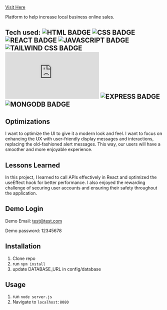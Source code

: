 <a href="https://ecommerce-2t1a.vercel.app/" target="_blank">Visit Here</a>
<a href="https://ecommerce-2t1a.vercel.app/" target="_blank">
<!-- <img src="https://github.com/CharlesCreativeContent/CharlesCreativeContent/blob/main/images/gif1.gif?raw=true" width="100%" alt="https://ecommerce-2t1a.vercel.app/"/> -->

</a>

Platform to help increase local business online sales. 


## Tech used: ![HTML BADGE](https://img.shields.io/static/v1?label=|&message=HTML&color=23555f&style=plastic&logo=html5) ![CSS BADGE](https://img.shields.io/static/v1?label=|&message=CSS&color=285f65&style=plastic&logo=css3) ![REACT BADGE](https://img.shields.io/static/v1?label=|&message=REACT&color=61dafb&style=plastic&logo=react) ![JAVASCRIPT BADGE](https://img.shields.io/static/v1?label=|&message=JAVASCRIPT&color=3c7f5d&style=plastic&logo=javascript) ![TAILWIND CSS BADGE](https://img.shields.io/static/v1?label=|&message=TAILWIND%20CSS&color=38b2ac&style=plastic&logo=tailwind-css) ![NODEJS BADGE](https://img.shields.io/static/v1?label=|&message=NODE.JS&color=339933&style=plastic&logo=node.js) ![EXPRESS BADGE](https://img.shields.io/static/v1?label=|&message=EXPRESS&color=bbb111&style=plastic&logo=express) ![MONGODB BADGE](https://img.shields.io/static/v1?label=|&message=MONGODB&color=cdd148&style=plastic&logo=mongodb)



## Optimizations
I want to optimize the UI to give it a modern look and feel. I want to focus on enhancing the UX with user-friendly display messages and interactions, replacing the old-fashioned alert messages. This way, our users will have a smoother and more enjoyable experience. 

## Lessons Learned

In this project, I learned to call APIs effectively in React and optimized the useEffect hook for better performance. I also enjoyed the rewarding challenge of securing user accounts and ensuring their safety throughout the application.


## Demo Login


Demo Email: test@test.com

Demo password: 12345678


## Installation

1. Clone repo
2. run `npm install`
3. update DATABASE_URL in config/database

## Usage

1. run `node server.js`
2. Navigate to `localhost:8080`

<!-- 
## More Projects

<table bordercolor="#66b2b2">
  
  <tr>
    <td width="33.3%"  style="align:center;" valign="top">
        <a target="_blank" href="https://github.com/CharlesCreativeContent/Rigley2-FlappyBug">Rigley 2: Flappy Bug</a>
        <br />
        <a target="_blank" href="https://github.com/CharlesCreativeContent/Rigley2-FlappyBug">
            <img src="https://github.com/CharlesCreativeContent/CharlesCreativeContent/raw/main/images/gif2.gif" width="100%"  alt="Rigley 2: Flappy Bug"/>
        </a>
    </td>
    <td width="33.3%" valign="top">
        <a target="_blank" href="https://github.com/CharlesCreativeContent/matching-card-game"> Matching Card Game</a>
        <br />
        <a target="_blank" href="https://github.com/CharlesCreativeContent/matching-card-game">
          <img src="https://github.com/CharlesCreativeContent/CharlesCreativeContent/raw/main/images/gif3.gif" width="100%" alt="Matching Card Game"/>
        </a>
    </td>
    <td width="33.3%" valign="top">
        <a target="_blank" href="https://github.com/CharlesCreativeContent/Portfolio2021">Portfolio</a>
        <br />
        <a target="_blank" href="https://github.com/CharlesCreativeContent/Portfolio2021/">
          <img src="https://github.com/CharlesCreativeContent/CharlesCreativeContent/raw/main/images/gif4.gif" width="100%" alt="Portfolio"/>
        </a>
    </td>
  </tr>
</table>
-->

